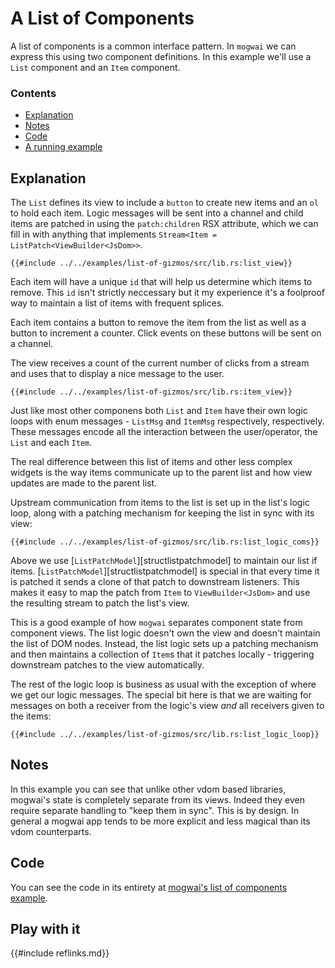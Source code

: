 # A List of Components
A list of components is a common interface pattern. In `mogwai` we can express this using two component
definitions. In this example we'll use a `List` component and an `Item` component.

### Contents
- [Explanation](#explanation)
- [Notes](#notes)
- [Code](#code)
- [A running example](#play-with-it)

## Explanation

The `List` defines its view to include a `button` to create new items and an `ol` to hold each item. Logic messages will be sent into a channel and child items are patched in using the `patch:children` RSX attribute, which we can fill in with anything that implements `Stream<Item = ListPatch<ViewBuilder<JsDom>>`.

```rust, ignore
{{#include ../../examples/list-of-gizmos/src/lib.rs:list_view}}
```

Each item will have a unique `id` that will help us determine which items to remove. This `id` isn't
strictly neccessary but it my experience it's a foolproof way to maintain a list of items with frequent splices.

Each item contains a button to remove the item from the list as well as a button to increment a counter. Click events on these buttons will be sent on a channel.

The view receives a count of the current number of clicks from a stream and uses that to display a nice message to the user.

```rust, ignore
{{#include ../../examples/list-of-gizmos/src/lib.rs:item_view}}
```

Just like most other componens both `List` and `Item` have their own logic loops with enum messages -
`ListMsg` and `ItemMsg` respectively, respectively. These messages encode all the interaction between
the user/operator, the `List` and each `Item`.

The real difference between this list of items and other less complex widgets is the way items communicate
up to the parent list and how view updates are made to the parent list.

Upstream communication from items to the list is set up in the list's logic loop, along with a patching mechanism for
keeping the list in sync with its view:

```rust, ignore
{{#include ../../examples/list-of-gizmos/src/lib.rs:list_logic_coms}}
```

Above we use [`ListPatchModel`][structlistpatchmodel] to maintain our list if items. [`ListPatchModel`][structlistpatchmodel]
is special in that every time it is patched it sends a clone of that patch to downstream listeners. This makes it easy to
map the patch from `Item` to `ViewBuilder<JsDom>` and use the resulting stream to patch the list's view.

This is a good example of how `mogwai` separates component state from component views. The list logic doesn't own the
view and doesn't maintain the list of DOM nodes. Instead, the list logic sets up a patching mechanism and then
maintains a collection of `Item`s that it patches locally - triggering downstream patches to the view automatically.

The rest of the logic loop is business as usual with the exception of where we get our logic messages. The special bit here
is that we are waiting for messages on both a receiver from the logic's view _and_ all receivers given to the items:

```rust, ignore
{{#include ../../examples/list-of-gizmos/src/lib.rs:list_logic_loop}}
```

## Notes

In this example you can see that unlike other vdom based libraries, mogwai's state is completely separate from its views.
Indeed they even require separate handling to "keep them in sync". This is by design. In general a mogwai app tends to be
more explicit and less magical than its vdom counterparts.

## Code

You can see the code in its entirety at
[mogwai's list of components example](https://github.com/schell/mogwai/blob/master/examples/list-of-gizmos/src/lib.rs).

## Play with it

<div id="app_example"></div>
<script type="module">
  import init, { main } from '{{cookbookroot}}/examples/list-of-gizmos/pkg/list_of_gizmos.js';
  window.addEventListener('load', async () => {
      await init();
      await main("app_example");
  });
</script>

{{#include reflinks.md}}
